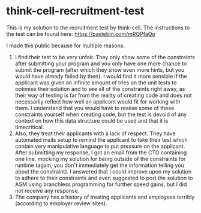 # think-cell-recruitment-test
This is my solution to the recruitment test by think-cell. The instructions to the test can be found here: https://pastebin.com/mRQPfaQp

I made this public because for multiple reasons.

1. I find their test to be very unfair. They only show some of the constraints after submitting your program and you only have one more chance to submit the program (after which they show even more hints, but you would have already failed by then). I would find it more sensible if the applicant was given an infinite amount of tries on the unit tests to optimise their solution and to see all of the constraints right away, as their way of testing is far from the reality of creating code and does not necessarily reflect how well an applicant would fit for working with them. I understand that you would have to realise some of these constraints yourself when creating code, but the test is devoid of any context on how this data structure could be used and that it is timecritical.
2. Also, they treat their applicants with a lack of respect. They have automated mails setup to remind the applicant to take their test which contain very manipulative language to put pressure on the applicant. After submitting my response, I got an email from the CTO containing one line, mocking my solution for being outside of the constraints for runtime (again, you don't immediately get the information telling you about the constraint). I answered that I could improve upon my solution to adhere to their constraints and even suggested to port the solution to ASM using branchless programming for further speed gains, but I did not receive any response.
3. The company has a history of treating applicants and employees terribly (according to employer review sites).
